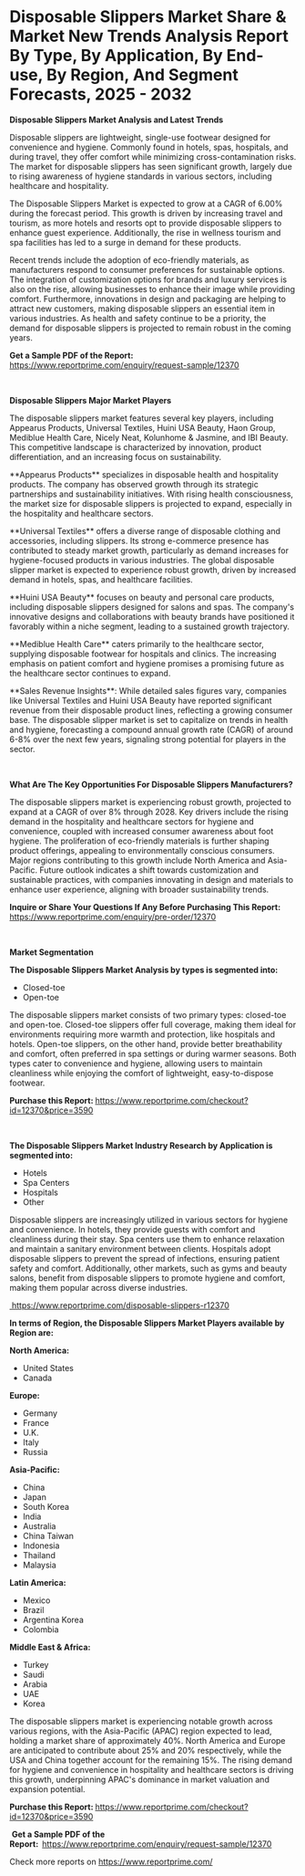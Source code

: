 <p><h1>Disposable Slippers Market Share & Market New Trends Analysis Report By Type, By Application, By End-use, By Region, And Segment Forecasts, 2025 - 2032</h1></p><p><strong>Disposable Slippers Market Analysis and Latest Trends</strong></p>
<p><p>Disposable slippers are lightweight, single-use footwear designed for convenience and hygiene. Commonly found in hotels, spas, hospitals, and during travel, they offer comfort while minimizing cross-contamination risks. The market for disposable slippers has seen significant growth, largely due to rising awareness of hygiene standards in various sectors, including healthcare and hospitality.</p><p>The Disposable Slippers Market is expected to grow at a CAGR of 6.00% during the forecast period. This growth is driven by increasing travel and tourism, as more hotels and resorts opt to provide disposable slippers to enhance guest experience. Additionally, the rise in wellness tourism and spa facilities has led to a surge in demand for these products. </p><p>Recent trends include the adoption of eco-friendly materials, as manufacturers respond to consumer preferences for sustainable options. The integration of customization options for brands and luxury services is also on the rise, allowing businesses to enhance their image while providing comfort. Furthermore, innovations in design and packaging are helping to attract new customers, making disposable slippers an essential item in various industries. As health and safety continue to be a priority, the demand for disposable slippers is projected to remain robust in the coming years.</p></p>
<p><strong>Get a Sample PDF of the Report:&nbsp;</strong> <a href="https://www.reportprime.com/enquiry/request-sample/12370?utm_campaign=2237&utm_medium=2&utm_source=Github&utm_content=ia&utm_term=18032025&utm_id=disposable-slippers">https://www.reportprime.com/enquiry/request-sample/12370</a></p>
<p>&nbsp;</p>
<p><strong>Disposable Slippers Major Market Players</strong></p>
<p><p>The disposable slippers market features several key players, including Appearus Products, Universal Textiles, Huini USA Beauty, Haon Group, Mediblue Health Care, Nicely Neat, Kolunhome & Jasmine, and IBI Beauty. This competitive landscape is characterized by innovation, product differentiation, and an increasing focus on sustainability.</p><p>**Appearus Products** specializes in disposable health and hospitality products. The company has observed growth through its strategic partnerships and sustainability initiatives. With rising health consciousness, the market size for disposable slippers is projected to expand, especially in the hospitality and healthcare sectors.</p><p>**Universal Textiles** offers a diverse range of disposable clothing and accessories, including slippers. Its strong e-commerce presence has contributed to steady market growth, particularly as demand increases for hygiene-focused products in various industries. The global disposable slipper market is expected to experience robust growth, driven by increased demand in hotels, spas, and healthcare facilities.</p><p>**Huini USA Beauty** focuses on beauty and personal care products, including disposable slippers designed for salons and spas. The company's innovative designs and collaborations with beauty brands have positioned it favorably within a niche segment, leading to a sustained growth trajectory.</p><p>**Mediblue Health Care** caters primarily to the healthcare sector, supplying disposable footwear for hospitals and clinics. The increasing emphasis on patient comfort and hygiene promises a promising future as the healthcare sector continues to expand.</p><p>**Sales Revenue Insights**: While detailed sales figures vary, companies like Universal Textiles and Huini USA Beauty have reported significant revenue from their disposable product lines, reflecting a growing consumer base. The disposable slipper market is set to capitalize on trends in health and hygiene, forecasting a compound annual growth rate (CAGR) of around 6-8% over the next few years, signaling strong potential for players in the sector.</p></p>
<p>&nbsp;</p>
<p><strong>What Are The Key Opportunities For Disposable Slippers Manufacturers?</strong></p>
<p><p>The disposable slippers market is experiencing robust growth, projected to expand at a CAGR of over 8% through 2028. Key drivers include the rising demand in the hospitality and healthcare sectors for hygiene and convenience, coupled with increased consumer awareness about foot hygiene. The proliferation of eco-friendly materials is further shaping product offerings, appealing to environmentally conscious consumers. Major regions contributing to this growth include North America and Asia-Pacific. Future outlook indicates a shift towards customization and sustainable practices, with companies innovating in design and materials to enhance user experience, aligning with broader sustainability trends.</p></p>
<p><strong>Inquire or Share Your Questions If Any Before Purchasing This Report:</strong> <a href="https://www.reportprime.com/enquiry/pre-order/12370?utm_campaign=2237&utm_medium=2&utm_source=Github&utm_content=ia&utm_term=18032025&utm_id=disposable-slippers">https://www.reportprime.com/enquiry/pre-order/12370</a></p>
<p>&nbsp;</p>
<p><strong>Market Segmentation</strong></p>
<p><strong>The Disposable Slippers Market Analysis by types is segmented into:</strong></p>
<p><ul><li>Closed-toe</li><li>Open-toe</li></ul></p>
<p><p>The disposable slippers market consists of two primary types: closed-toe and open-toe. Closed-toe slippers offer full coverage, making them ideal for environments requiring more warmth and protection, like hospitals and hotels. Open-toe slippers, on the other hand, provide better breathability and comfort, often preferred in spa settings or during warmer seasons. Both types cater to convenience and hygiene, allowing users to maintain cleanliness while enjoying the comfort of lightweight, easy-to-dispose footwear.</p></p>
<p><strong>Purchase this Report:&nbsp;</strong><a href="https://www.reportprime.com/checkout?id=12370&price=3590&utm_campaign=2237&utm_medium=2&utm_source=Github&utm_content=ia&utm_term=18032025&utm_id=disposable-slippers">https://www.reportprime.com/checkout?id=12370&price=3590</a></p>
<p>&nbsp;</p>
<p><strong>The Disposable Slippers Market Industry Research by Application is segmented into:</strong></p>
<p><ul><li>Hotels</li><li>Spa Centers</li><li>Hospitals</li><li>Other</li></ul></p>
<p><p>Disposable slippers are increasingly utilized in various sectors for hygiene and convenience. In hotels, they provide guests with comfort and cleanliness during their stay. Spa centers use them to enhance relaxation and maintain a sanitary environment between clients. Hospitals adopt disposable slippers to prevent the spread of infections, ensuring patient safety and comfort. Additionally, other markets, such as gyms and beauty salons, benefit from disposable slippers to promote hygiene and comfort, making them popular across diverse industries.</p></p>
<p><a href="https://www.reportprime.com/disposable-slippers-r12370?utm_campaign=2237&utm_medium=2&utm_source=Github&utm_content=ia&utm_term=18032025&utm_id=disposable-slippers">&nbsp;https://www.reportprime.com/disposable-slippers-r12370</a></p>
<p><strong>In terms of Region, the Disposable Slippers Market Players available by Region are:</strong></p>
<p>
    <p> <strong> North America: </strong>
        <ul>
            <li>United States</li>
            <li>Canada</li>
        </ul>
        </p> 
    <p> <strong> Europe: </strong>
        <ul>
            <li>Germany</li>
            <li>France</li>
            <li>U.K.</li>
            <li>Italy</li>
            <li>Russia</li>
        </ul>
        </p> 
    <p> <strong> Asia-Pacific: </strong>
        <ul>
            <li>China</li>
            <li>Japan</li>
            <li>South Korea</li>
            <li>India</li>
            <li>Australia</li>
            <li>China Taiwan</li>
            <li>Indonesia</li>
            <li>Thailand</li>
            <li>Malaysia</li>
        </ul>
        </p> 
    <p> <strong> Latin America: </strong>
        <ul>
            <li>Mexico</li>
            <li>Brazil</li>
            <li>Argentina Korea</li>
            <li>Colombia</li>
        </ul>
        </p> 
    <p> <strong> Middle East & Africa: </strong>
        <ul>
            <li>Turkey</li>
            <li>Saudi</li>
            <li>Arabia</li>
            <li>UAE</li>
            <li>Korea</li>
        </ul>
    </p>
    </p>
<p><p>The disposable slippers market is experiencing notable growth across various regions, with the Asia-Pacific (APAC) region expected to lead, holding a market share of approximately 40%. North America and Europe are anticipated to contribute about 25% and 20% respectively, while the USA and China together account for the remaining 15%. The rising demand for hygiene and convenience in hospitality and healthcare sectors is driving this growth, underpinning APAC's dominance in market valuation and expansion potential.</p></p>
<p><strong>Purchase this Report: </strong><a href="https://www.reportprime.com/checkout?id=12370&price=3590&utm_campaign=2237&utm_medium=2&utm_source=Github&utm_content=ia&utm_term=18032025&utm_id=disposable-slippers">https://www.reportprime.com/checkout?id=12370&price=3590</a></p>
<p>&nbsp;<strong>Get a Sample PDF of the Report:&nbsp;&nbsp;</strong><a href="https://www.reportprime.com/enquiry/request-sample/12370?utm_campaign=2237&utm_medium=2&utm_source=Github&utm_content=ia&utm_term=18032025&utm_id=disposable-slippers">https://www.reportprime.com/enquiry/request-sample/12370</a></p>
<p><strong></strong></p>
<p>Check more reports on <a href="https://www.reportprime.com/?utm_campaign=2237&utm_medium=2&utm_source=Github&utm_content=ia&utm_term=18032025&utm_id=disposable-slippers">https://www.reportprime.com/</a></p>
